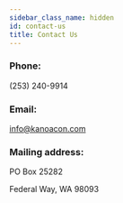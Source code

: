 ```yaml
---
sidebar_class_name: hidden
id: contact-us
title: Contact Us
---
```


### Phone:

(253) 240-9914

### Email:

info@kanoacon.com

### Mailing address:

PO Box 25282

Federal Way, WA 98093